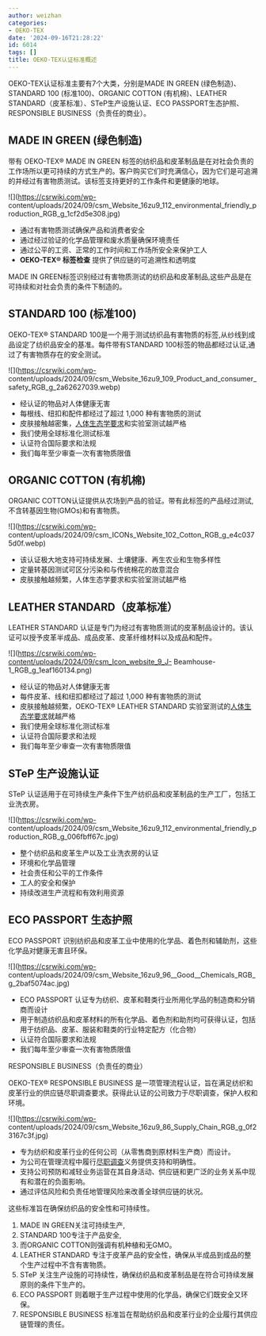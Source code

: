 ```yaml
---
author: weizhan
categories:
- OEKO-TEX
date: '2024-09-16T21:28:22'
id: 6014
tags: []
title: OEKO-TEX认证标准概述
---
```


OEKO-TEX认证标准主要有7个大类，分别是MADE IN GREEN (绿色制造)、STANDARD 100 (标准100)、ORGANIC
COTTON (有机棉)、LEATHER STANDARD（皮革标准）、STeP生产设施认证、ECO PASSPORT生态护照、RESPONSIBLE
BUSINESS（负责任的商业）。

## MADE IN GREEN (绿色制造)

带有 OEKO-TEX® MADE IN GREEN
标签的纺织品和皮革制品是在对社会负责的工作场所以更可持续的方式生产的。客户购买它们时充满信心，因为它们是可追溯的并经过有害物质测试。该标签支持更好的工作条件和更健康的地球。

![](https://csrwiki.com/wp-
content/uploads/2024/09/csm_Website_16zu9_112_environmental_friendly_production_RGB_g_1cf2d5e308.jpg)

  * 通过有害物质测试确保产品和消费者安全
  * 通过经过验证的化学品管理和废水质量确保环境责任
  * 通过公平的工资、正常的工作时间和工作场所安全来保护工人
  * **OEKO-TEX® 标签检查** 提供了供应链的可追溯性和透明度

  
MADE IN GREEN标签识别经过有害物质测试的纺织品和皮革制品,这些产品是在可持续和对社会负责的条件下制造的。

## STANDARD 100 (标准100)

OEKO-TEX® STANDARD 100是一个用于测试纺织品有害物质的标签,从纱线到成品设定了纺织品安全的基准。每件带有STANDARD
100标签的物品都经过认证,通过了有害物质存在的安全测试。

![](https://csrwiki.com/wp-
content/uploads/2024/09/csm_Website_16zu9_109_Product_and_consumer_safety_RGB_g_2a62627039.webp)

  * 经认证的物品对人体健康无害
  * 每根线、纽扣和配件都经过了超过 1,000 种有害物质的测试
  * 皮肤接触越密集，[人体生态学要求](https://www.oeko-tex.com/en/our-standards/oeko-tex-standard-100/supplements#c7451)和实验室测试越严格
  * 我们使用全球标准化测试标准
  * 认证符合国际要求和法规
  * 我们每年至少审查一次有害物质限值

## ORGANIC COTTON (有机棉)

ORGANIC COTTON认证提供从农场到产品的验证。带有此标签的产品经过测试,不含转基因生物(GMOs)和有害物质。

![](https://csrwiki.com/wp-
content/uploads/2024/09/csm_ICONs_Website_102_Cotton_RGB_g_e4c0375d0f.webp)

  * 该认证极大地支持可持续发展、土壤健康、再生农业和生物多样性
  * 定量转基因测试可区分污染和与传统棉花的故意混合
  * 皮肤接触越频繁，人体生态学要求和实验室测试越严格

## LEATHER STANDARD（皮革标准）

LEATHER STANDARD 认证是专门为经过有害物质测试的皮革制品设计的。该认证可以授予皮革半成品、成品皮革、皮革纤维材料以及成品和配件。

![](https://csrwiki.com/wp-content/uploads/2024/09/csm_Icon_website_9_J-
Beamhouse-1_RGB_g_1eaf160134.png)

  * 经认证的物品对人体健康无害
  * 每件皮革、线和纽扣都经过了超过 1,000 种有害物质的测试
  * 皮肤接触越频繁，OEKO-TEX® LEATHER STANDARD 实验室测试的[人体生态学要求](https://oekotex.avenit-prod.de/en/our-standards/oeko-tex-leather-standard/supplements#ce7690)就越严格
  * 我们使用全球标准化测试标准
  * 认证符合国际要求和法规
  * 我们每年至少审查一次有害物质限值

## STeP 生产设施认证

STeP 认证适用于在可持续生产条件下生产纺织品和皮革制品的生产工厂，包括工业洗衣房。

![](https://csrwiki.com/wp-
content/uploads/2024/09/csm_Website_16zu9_112_environmental_friendly_production_RGB_g_006fbff67c.jpg)

  * 整个纺织品和皮革生产以及工业洗衣房的认证
  * 环境和化学品管理
  * 社会责任和公平的工作条件
  * 工人的安全和保护
  * 持续改进生产流程和有效利用资源

## ECO PASSPORT 生态护照

ECO PASSPORT 识别纺织品和皮革工业中使用的化学品、着色剂和辅助剂，这些化学品对健康无害且环保。

![](https://csrwiki.com/wp-
content/uploads/2024/09/csm_Website_16zu9_96__Good__Chemicals_RGB_g_2baf5074ac.jpg)

  * ECO PASSPORT 认证专为纺织、皮革和鞋类行业所用化学品的制造商和分销商而设计
  * 用于制造纺织品和皮革材料的所有化学品、着色剂和助剂均可获得认证，包括用于纺织品、皮革、服装和鞋类的行业特定配方（化合物）
  * 认证符合国际要求和法规
  * 我们每年至少审查一次有害物质限值

RESPONSIBLE BUSINESS（负责任的商业）

OEKO-TEX® RESPONSIBLE BUSINESS
是一项管理流程认证，旨在满足纺织和皮革行业的供应链尽职调查要求。获得此认证的公司致力于尽职调查，保护人权和环境。

![](https://csrwiki.com/wp-
content/uploads/2024/09/csm_Website_16zu9_86_Supply_Chain_RGB_g_0f23167c3f.jpg)

  * 专为纺织和皮革行业的任何公司（从零售商到原材料生产商）而设计。
  * 为公司在管理流程中履行[尽职调查](https://oekotex.avenit-prod.de/en/our-standards/oeko-tex-responsible-business#collapse7600)义务提供支持和明确性。
  * 支持公司预防和减轻业务运营在其自身活动、供应链和更广泛的业务关系中现有和潜在的负面影响。
  * 通过评估风险和负责任地管理风险来改善全球供应链的状况。

这些标准旨在确保纺织品的安全性和可持续性。

  1. MADE IN GREEN关注可持续生产,
  2. STANDARD 100专注于产品安全,
  3. 而ORGANIC COTTON则强调有机种植和无GMO。
  4. LEATHER STANDARD 专注于皮革产品的安全性，确保从半成品到成品的整个生产过程中不含有害物质。
  5. STeP 关注生产设施的可持续性，确保纺织品和皮革制品是在符合可持续发展原则的条件下生产的。
  6. ECO PASSPORT 则着眼于生产过程中使用的化学品，确保它们既安全又环保。
  7. RESPONSIBLE BUSINESS 标准旨在帮助纺织品和皮革行业的企业履行其供应链管理的责任。

